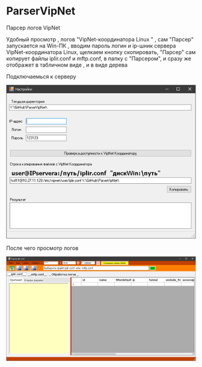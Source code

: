 # ParserVipNet
Парсер логов VipNet

Удобный просмотр , логов "VipNet-координатора Linux "  , 
сам "Парсер" запускается на Win-ПК , вводим пароль логин и ip-шник сервера VipNet-координатора Linux,
щелкаем кнопку скопировать, "Парсер" сам копирует файлы iplir.conf и mftp.conf, в папку с "Парсером", и сразу же отображет в табличном виде , и в виде дерева

Подключаемься к серверу

![Image Alt](j2.png)


После чего просмотр логов 

![Image Alt](j1.png)
